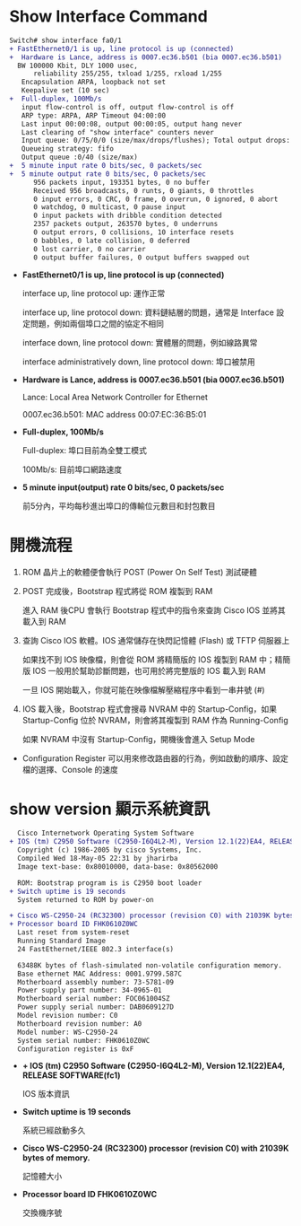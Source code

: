 # Show Interface Command

```diff
Switch# show interface fa0/1
+ FastEthernet0/1 is up, line protocol is up (connected) 
+  Hardware is Lance, address is 0007.ec36.b501 (bia 0007.ec36.b501)
  BW 100000 Kbit, DLY 1000 usec,
      reliability 255/255, txload 1/255, rxload 1/255
   Encapsulation ARPA, loopback not set
   Keepalive set (10 sec)
+  Full-duplex, 100Mb/s
   input flow-control is off, output flow-control is off
   ARP type: ARPA, ARP Timeout 04:00:00
   Last input 00:00:08, output 00:00:05, output hang never
   Last clearing of "show interface" counters never
   Input queue: 0/75/0/0 (size/max/drops/flushes); Total output drops: 0
   Queueing strategy: fifo
   Output queue :0/40 (size/max)
+  5 minute input rate 0 bits/sec, 0 packets/sec
+  5 minute output rate 0 bits/sec, 0 packets/sec
      956 packets input, 193351 bytes, 0 no buffer
      Received 956 broadcasts, 0 runts, 0 giants, 0 throttles
      0 input errors, 0 CRC, 0 frame, 0 overrun, 0 ignored, 0 abort
      0 watchdog, 0 multicast, 0 pause input
      0 input packets with dribble condition detected
      2357 packets output, 263570 bytes, 0 underruns
      0 output errors, 0 collisions, 10 interface resets
      0 babbles, 0 late collision, 0 deferred
      0 lost carrier, 0 no carrier
      0 output buffer failures, 0 output buffers swapped out
```

+ **FastEthernet0/1 is up, line protocol is up (connected)**
    
    interface up, line protocol up: 運作正常
    
    interface up, line protocol down: 資料鏈結層的問題，通常是 Interface 設定問題，例如兩個埠口之間的協定不相同

    interface down, line protocol down: 實體層的問題，例如線路異常

    interface administratively down, line protocol down: 埠口被禁用

+ **Hardware is Lance, address is 0007.ec36.b501 (bia 0007.ec36.b501)**

    Lance: Local Area Network Controller for Ethernet

    0007.ec36.b501: MAC address 00:07:EC:36:B5:01

+ **Full-duplex, 100Mb/s**
    
    Full-duplex: 埠口目前為全雙工模式

    100Mb/s: 目前埠口網路速度

+ **5 minute input(output) rate 0 bits/sec, 0 packets/sec**

    前5分內，平均每秒進出埠口的傳輸位元數目和封包數目

# 開機流程
1. ROM 晶片上的軟體便會執行 POST (Power On Self Test) 測試硬體

2. POST 完成後，Bootstrap 程式將從 ROM 複製到 RAM

    進入 RAM 後CPU 會執行 Bootstrap 程式中的指令來查詢 Cisco IOS 並將其載入到 RAM

3. 查詢 Cisco IOS 軟體。IOS 通常儲存在快閃記憶體 (Flash) 或 TFTP 伺服器上

    如果找不到 IOS 映像檔，則會從 ROM 將精簡版的 IOS 複製到 RAM 中；精簡版 IOS 一般用於幫助診斷問題，也可用於將完整版的 IOS 載入到 RAM

    一旦 IOS 開始載入，你就可能在映像檔解壓縮程序中看到一串井號 (#)

4. IOS 載入後，Bootstrap 程式會搜尋 NVRAM 中的 Startup-Config，如果 Startup-Config 位於 NVRAM，則會將其複製到 RAM 作為 Running-Config

    如果 NVRAM 中沒有 Startup-Config，開機後會進入 Setup Mode

+ Configuration Register 可以用來修改路由器的行為，例如啟動的順序、設定檔的選擇、Console 的速度

# show version 顯示系統資訊
```diff
  Cisco Internetwork Operating System Software
+ IOS (tm) C2950 Software (C2950-I6Q4L2-M), Version 12.1(22)EA4, RELEASE SOFTWARE(fc1)
  Copyright (c) 1986-2005 by cisco Systems, Inc.
  Compiled Wed 18-May-05 22:31 by jharirba
  Image text-base: 0x80010000, data-base: 0x80562000

  ROM: Bootstrap program is is C2950 boot loader
+ Switch uptime is 19 seconds
  System returned to ROM by power-on

+ Cisco WS-C2950-24 (RC32300) processor (revision C0) with 21039K bytes of memory.
+ Processor board ID FHK0610Z0WC
  Last reset from system-reset
  Running Standard Image
  24 FastEthernet/IEEE 802.3 interface(s)

  63488K bytes of flash-simulated non-volatile configuration memory.
  Base ethernet MAC Address: 0001.9799.587C
  Motherboard assembly number: 73-5781-09 
  Power supply part number: 34-0965-01
  Motherboard serial number: FOC061004SZ
  Power supply serial number: DAB0609127D
  Model revision number: C0
  Motherboard revision number: A0
  Model number: WS-C2950-24
  System serial number: FHK0610Z0WC
  Configuration register is 0xF
```

+ **+ IOS (tm) C2950 Software (C2950-I6Q4L2-M), Version 12.1(22)EA4, RELEASE SOFTWARE(fc1)**

    IOS 版本資訊

+ **Switch uptime is 19 seconds**

    系統已經啟動多久

+ **Cisco WS-C2950-24 (RC32300) processor (revision C0) with 21039K bytes of memory.**

    記憶體大小

+ **Processor board ID FHK0610Z0WC**

    交換機序號